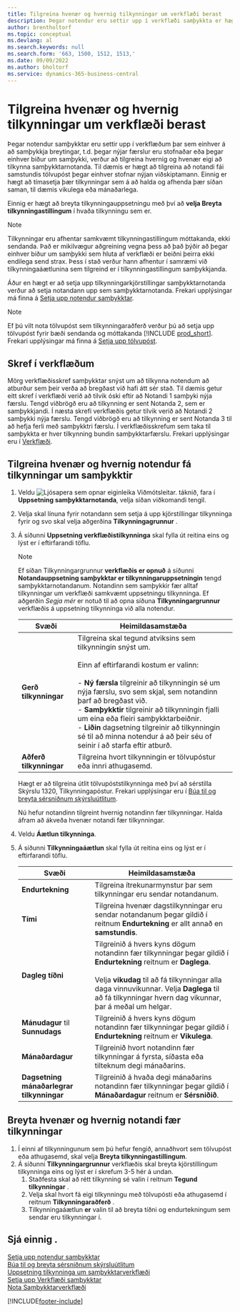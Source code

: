 ```yaml
---
title: Tilgreina hvenær og hvernig tilkynningar um verkflæði berast
description: Þegar notendur eru settir upp í verkflæði samþykkta er hægt að tilgreina hvernig og hvenær hver samþykktarnotandi fær tilkynningar.
author: brentholtorf
ms.topic: conceptual
ms.devlang: al
ms.search.keywords: null
ms.search.form: '663, 1500, 1512, 1513,'
ms.date: 09/09/2022
ms.author: bholtorf
ms.service: dynamics-365-business-central
---
```

# <a name="specify-when-and-how-to-receive-workflow-notifications"></a>Tilgreina hvenær og hvernig tilkynningar um verkflæði berast

Þegar notendur samþykktar eru settir upp í verkflæðum þar sem einhver á að samþykkja breytingar, t.d. þegar nýjar færslur eru stofnaðar eða þegar einhver biður um samþykki, verður að tilgreina hvernig og hvenær eigi að tilkynna samþykktarnotanda. Til dæmis er hægt að tilgreina að notandi fái samstundis tölvupóst þegar einhver stofnar nýjan viðskiptamann. Einnig er hægt að tímasetja þær tilkynningar sem á að halda og afhenda þær síðan saman, til dæmis vikulega eða mánaðarlega.

Einnig er hægt að breyta tilkynningauppsetningu með því að **velja Breyta tilkynningastillingum** í hvaða tilkynningu sem er.  

> [!NOTE]
> Tilkynningar eru afhentar samkvæmt tilkynningastillingum móttakanda, ekki sendanda. Það er mikilvægur aðgreining vegna þess að það þýðir að þegar einhver biður um samþykki sem hluta af verkflæði er beiðni þeirra ekki endilega send strax. Þess í stað verður hann afhentur í samræmi við tilkynningaáætlunina sem tilgreind er í tilkynningastillingum samþykkjanda.

Áður en hægt er að setja upp tilkynningarkjörstillingar samþykktarnotanda verður að setja notandann upp sem samþykktarnotanda. Frekari upplýsingar má finna á [Setja upp notendur samþykktar](across-how-to-set-up-approval-users.md).  

> [!NOTE]
> Ef þú vilt nota tölvupóst sem tilkynningaraðferð verður þú að setja upp tölvupóst fyrir bæði sendanda og móttakanda [!INCLUDE [prod_short](includes/prod_short.md)]. Frekari upplýsingar má finna á [Setja upp tölvupóst](admin-how-setup-email.md).

## <a name="steps-in-workflows"></a>Skref í verkflæðum

Mörg verkflæðisskref samþykktar snýst um að tilkynna notendum að atburður sem þeir verða að bregðast við hafi átt sér stað. Til dæmis getur eitt skref í verkflæði verið að tilvik óski eftir að Notandi 1 samþyki nýja færslu. Tengd viðbrögð eru að tilkynning er sent Notanda 2, sem er samþykkjandi. Í næsta skrefi verkflæðis getur tilvik verið að Notandi 2 samþykki nýja færslu. Tengd viðbrögð eru að tilkynning er sent Notanda 3 til að hefja ferli með samþykktri færslu. Í verkflæðisskrefum sem taka til samþykkta er hver tilkynning bundin samþykktarfærslu. Frekari upplýsingar eru í [Verkflæði](across-workflow.md).  

## <a name="specify-when-and-how-approval-users-receive-notifications"></a>Tilgreina hvenær og hvernig notendur fá tilkynningar um samþykktir

1. Veldu ![Ljósapera sem opnar eiginleika Viðmótsleitar.](media/ui-search/search_small.png "Segðu mér hvað þú vilt gera") táknið, fara í **Uppsetning samþykktarnotanda**, velja síðan viðkomandi tengil.  
2. Velja skal línuna fyrir notandann sem setja á upp kjörstillingar tilkynninga fyrir og svo skal velja aðgerðina **Tilkynningagrunnur** .  
3. Á síðunni **Uppsetning verkflæðistilkynninga** skal fylla út reitina eins og lýst er í eftirfarandi töflu.  

   > [!NOTE]
   > Ef síðan Tilkynningargrunnur **verkflæðis er opnuð** á síðunni **Notandauppsetning samþykktar er tilkynningaruppsetningin** tengd samþykktarnotandanum. Notandinn sem samþykkir fær alltaf tilkynningar um verkflæði samkvæmt uppsetningu tilkynninga. Ef aðgerðin *Segja mér* er notuð til að opna síðuna **Tilkynningargrunnur** verkflæðis á uppsetning tilkynninga við alla notendur.

   |Svæði|Heimildasamstæða|
   |-----|-----------|
   |**Gerð tilkynningar**|Tilgreina skal tegund atviksins sem tilkynningin snýst um.<br /><br /> Einn af eftirfarandi kostum er valinn:<br /><br /> -   **Ný færsla** tilgreinir að tilkynningin sé um nýja færslu, svo sem skjal, sem notandinn þarf að bregðast við.<br />-   **Samþykktir** tilgreinir að tilkynningin fjalli um eina eða fleiri samþykktarbeiðnir.<br />-   **Liðin** dagsetning tilgreinir að tilkynningin sé til að minna notendur á að þeir séu of seinir í að starfa eftir atburð.|
   |**Aðferð tilkynningar**|Tilgreina hvort tilkynningin er tölvupóstur eða innri athugasemd.|

   Hægt er að tilgreina útlit tölvupóststilkynninga með því að sérstilla Skýrslu 1320, Tilkynningapóstur. Frekari upplýsingar eru í [Búa til og breyta sérsniðnum skýrsluútlitum](ui-how-create-custom-report-layout.md).

   Nú hefur notandinn tilgreint hvernig notandinn fær tilkynningar. Halda áfram að ákveða hvenær notandi fær tilkynningar.  
4. Veldu **Áætlun tilkynninga**.  
5. Á síðunni **Tilkynningaáætlun** skal fylla út reitina eins og lýst er í eftirfarandi töflu.  

   |Svæði|Heimildasamstæða|
   |-----|-----------|
   |**Endurtekning**|Tilgreina ítrekunarmynstur þar sem tilkynningar eru sendar notandanum.|
   |**Tími**|Tilgreina hvenær dagstilkynningar eru sendar notandanum þegar gildið í reitnum **Endurtekning** er allt annað en **samstundis**.|
   |**Dagleg tíðni**|Tilgreinið á hvers kyns dögum notandinn fær tilkynningar þegar gildið í **Endurtekning** reitnum er **Daglega**.<br /><br /> Velja **vikudag** til að fá tilkynningar alla daga vinnuvikunnar. Velja **Daglega** til að fá tilkynningar hvern dag vikunnar, þar á meðal um helgar.|
   |**Mánudagur** til **Sunnudags**|Tilgreinið á hvers kyns dögum notandinn fær tilkynningar þegar gildið í **Endurtekning** reitnum er **Vikulega**.|
   |**Mánaðardagur**|Tilgreinið hvort notandinn fær tilkynningar á fyrsta, síðasta eða tilteknum degi mánaðarins.|
   |**Dagsetning mánaðarlegrar tilkynningar**|Tilgreinið á hvaða degi mánaðarins notandinn fær tilkynningar þegar gildið í **Mánaðardagur** reitnum er **Sérsniðið**.|

## <a name="change-when-and-how-you-receive-notifications"></a>Breyta hvenær og hvernig notandi fær tilkynningar

1. Í einni af tilkynningunum sem þú hefur fengið, annaðhvort sem tölvupóst eða athugasemd, skal velja **Breyta tilkynningastillingum**.  
2. Á síðunni **Tilkynningargrunnur** verkflæðis skal breyta kjörstillingum tilkynninga eins og lýst er í skrefum 3-5 hér á undan.
   1. Staðfesta skal að rétt tilkynning sé valin í reitnum **Tegund tilkynningar** .
   2. Velja skal hvort fá eigi tilkynningu með tölvupósti eða athugasemd í reitnum  **Tilkynningaraðferð** .
   3. Tilkynningaáætlun **er** valin til að breyta tíðni og endurtekningum sem sendar eru tilkynningar í.

## <a name="see-also"></a>Sjá einnig .

[Setja upp notendur samþykktar](across-how-to-set-up-approval-users.md)  
[Búa til og breyta sérsniðnum skýrsluútlitum](ui-how-create-custom-report-layout.md)  
[Uppsetning tilkynninga um samþykktarverkflæði](across-setting-up-workflow-notifications.md)  
[Setja upp Verkflæði samþykktar](across-set-up-workflows.md)  
[Nota Samþykktarverkflæði](across-use-workflows.md)

[!INCLUDE[footer-include](includes/footer-banner.md)]
